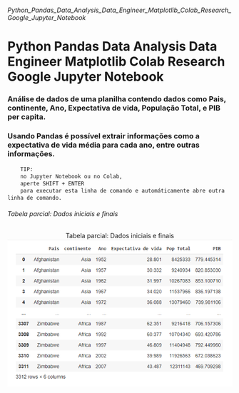 ###### Python_Pandas_Data_Analysis_Data_Engineer_Matplotlib_Colab_Research_Google_Jupyter_Notebook
# Python Pandas Data Analysis Data Engineer Matplotlib Colab Research Google Jupyter Notebook

### Análise de dados de uma planilha contendo dados como Pais, continente, Ano, Expectativa de vida, População Total, e PIB per capita.
### Usando Pandas é possível extrair informações como a expectativa de vida média para cada ano, entre outras informações.

        TIP:
        no Jupyter Notebook ou no Colab,
        aperte SHIFT + ENTER
        para executar esta linha de comando e automáticamente abre outra linha de comando.

###### Tabela parcial: Dados iniciais e finais
<!-- ![](imgs/t1.png) DESSE JEITO APENAS PÕE A IMAGEM MAS NÃO ALINHA-->

<p align="center">
    Tabela parcial: Dados iniciais e finais
    <img src="imgs/t1.png" alt="centered image" />
</p>
